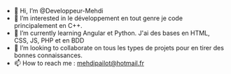 - 👋 Hi, I’m @Developpeur-Mehdi
- 👀 I’m interested in le développement en tout genre je code principalement en C++.
- 🌱 I’m currently learning Angular et Python. J'ai des bases en HTML, CSS, JS, PHP et en BDD
- 💞️ I’m looking to collaborate on  tous les types de projets  pour en tirer des bonnes connaissances.
- 📫 How to reach me  : mehdipailot@hotmail.fr

<!---
Developpeur-Mehdi/Developpeur-Mehdi is a ✨ special ✨ repository because its `README.md` (this file) appears on your GitHub profile.
You can click the Preview link to take a look at your changes.
--->
